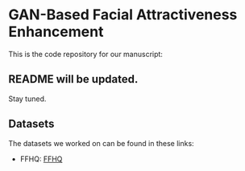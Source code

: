 # GAN-Based Facial Attractiveness Enhancement 

This is the code repository for our manuscript:

## README will be updated.
Stay tuned.
  
 

## Datasets  
  
The datasets we worked on can be found in these links:  
* FFHQ: [FFHQ](https://github.com/NVlabs/ffhq-dataset)  